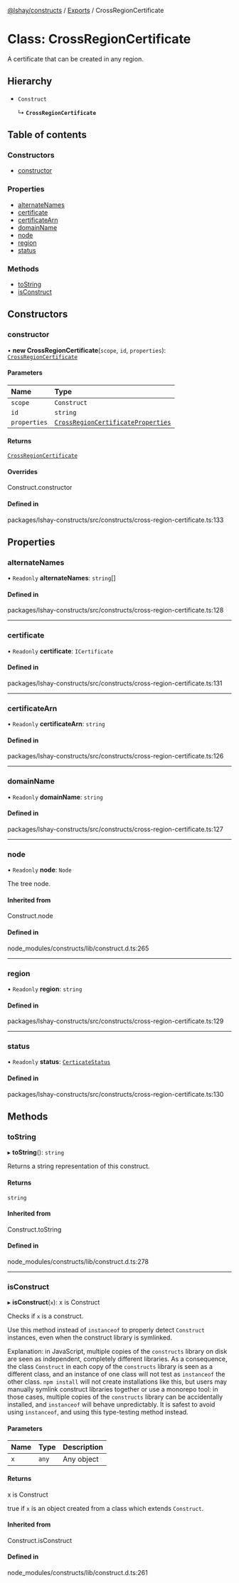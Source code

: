 [@lshay/constructs](../README.md) / [Exports](../modules.md) / CrossRegionCertificate

# Class: CrossRegionCertificate

A certificate that can be created in any region.

## Hierarchy

- `Construct`

  ↳ **`CrossRegionCertificate`**

## Table of contents

### Constructors

- [constructor](CrossRegionCertificate.md#constructor)

### Properties

- [alternateNames](CrossRegionCertificate.md#alternatenames)
- [certificate](CrossRegionCertificate.md#certificate)
- [certificateArn](CrossRegionCertificate.md#certificatearn)
- [domainName](CrossRegionCertificate.md#domainname)
- [node](CrossRegionCertificate.md#node)
- [region](CrossRegionCertificate.md#region)
- [status](CrossRegionCertificate.md#status)

### Methods

- [toString](CrossRegionCertificate.md#tostring)
- [isConstruct](CrossRegionCertificate.md#isconstruct)

## Constructors

### constructor

• **new CrossRegionCertificate**(`scope`, `id`, `properties`): [`CrossRegionCertificate`](CrossRegionCertificate.md)

#### Parameters

| Name         | Type                                                                                 |
| :----------- | :----------------------------------------------------------------------------------- |
| `scope`      | `Construct`                                                                          |
| `id`         | `string`                                                                             |
| `properties` | [`CrossRegionCertificateProperties`](../modules.md#crossregioncertificateproperties) |

#### Returns

[`CrossRegionCertificate`](CrossRegionCertificate.md)

#### Overrides

Construct.constructor

#### Defined in

packages/lshay-constructs/src/constructs/cross-region-certificate.ts:133

## Properties

### alternateNames

• `Readonly` **alternateNames**: `string`[]

#### Defined in

packages/lshay-constructs/src/constructs/cross-region-certificate.ts:128

---

### certificate

• `Readonly` **certificate**: `ICertificate`

#### Defined in

packages/lshay-constructs/src/constructs/cross-region-certificate.ts:131

---

### certificateArn

• `Readonly` **certificateArn**: `string`

#### Defined in

packages/lshay-constructs/src/constructs/cross-region-certificate.ts:126

---

### domainName

• `Readonly` **domainName**: `string`

#### Defined in

packages/lshay-constructs/src/constructs/cross-region-certificate.ts:127

---

### node

• `Readonly` **node**: `Node`

The tree node.

#### Inherited from

Construct.node

#### Defined in

node_modules/constructs/lib/construct.d.ts:265

---

### region

• `Readonly` **region**: `string`

#### Defined in

packages/lshay-constructs/src/constructs/cross-region-certificate.ts:129

---

### status

• `Readonly` **status**: [`CerticateStatus`](../modules.md#certicatestatus)

#### Defined in

packages/lshay-constructs/src/constructs/cross-region-certificate.ts:130

## Methods

### toString

▸ **toString**(): `string`

Returns a string representation of this construct.

#### Returns

`string`

#### Inherited from

Construct.toString

#### Defined in

node_modules/constructs/lib/construct.d.ts:278

---

### isConstruct

▸ **isConstruct**(`x`): x is Construct

Checks if `x` is a construct.

Use this method instead of `instanceof` to properly detect `Construct`
instances, even when the construct library is symlinked.

Explanation: in JavaScript, multiple copies of the `constructs` library on
disk are seen as independent, completely different libraries. As a
consequence, the class `Construct` in each copy of the `constructs` library
is seen as a different class, and an instance of one class will not test as
`instanceof` the other class. `npm install` will not create installations
like this, but users may manually symlink construct libraries together or
use a monorepo tool: in those cases, multiple copies of the `constructs`
library can be accidentally installed, and `instanceof` will behave
unpredictably. It is safest to avoid using `instanceof`, and using
this type-testing method instead.

#### Parameters

| Name | Type  | Description |
| :--- | :---- | :---------- |
| `x`  | `any` | Any object  |

#### Returns

x is Construct

true if `x` is an object created from a class which extends `Construct`.

#### Inherited from

Construct.isConstruct

#### Defined in

node_modules/constructs/lib/construct.d.ts:261
